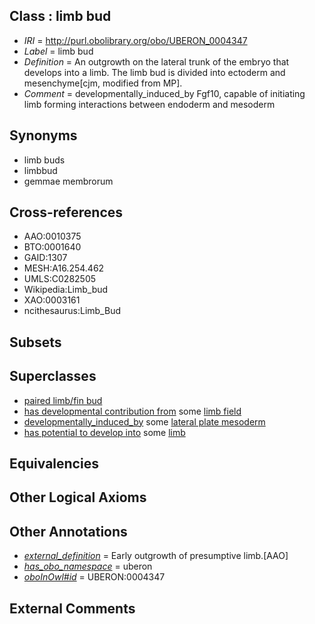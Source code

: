 
## Class : limb bud

 * *IRI* = http://purl.obolibrary.org/obo/UBERON_0004347
 * *Label* = limb bud
 * *Definition* = An outgrowth on the lateral trunk of the embryo that develops into a limb. The limb bud is divided into ectoderm and mesenchyme[cjm, modified from MP].
 * *Comment* = developmentally_induced_by Fgf10, capable of initiating limb forming interactions between endoderm and mesoderm

## Synonyms

 * limb buds
 * limbbud
 * gemmae membrorum

## Cross-references

 * AAO:0010375
 * BTO:0001640
 * GAID:1307
 * MESH:A16.254.462
 * UMLS:C0282505
 * Wikipedia:Limb_bud
 * XAO:0003161
 * ncithesaurus:Limb_Bud

## Subsets


## Superclasses

 * [paired limb/fin bud](../../UBERON/57/UBERON_0004357.md)
 * [has developmental contribution from](../../RO/54/RO_0002254.md) some [limb field](../../UBERON/33/UBERON_0005733.md)
 * [developmentally_induced_by](../../RO/56/RO_0002256.md) some [lateral plate mesoderm](../../UBERON/81/UBERON_0003081.md)
 * [has potential to develop into](../../RO/87/RO_0002387.md) some [limb](../../UBERON/01/UBERON_0002101.md)

## Equivalencies


## Other Logical Axioms


## Other Annotations

 * *[external_definition](../../UBPROP/01/UBPROP_0000001.md)* = Early outgrowth of presumptive limb.[AAO]
 * *[has_obo_namespace](../../ce/oboInOwl#hasOBONamespace.md)* = uberon
 * *[oboInOwl#id](../../id/oboInOwl#id.md)* = UBERON:0004347

## External Comments


